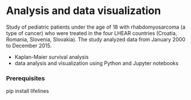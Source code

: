 # Analysis and data visualization 
Study of pediatric patients under the age of 18 with rhabdomyosarcoma (a type of cancer) who were treated in the four 
LHEAR countries (Croatia, Romania, Slovenia, Slovakia). The study analyzed data from January 2000 to December 2015.

* Kaplan-Maier survival analysis 
* data analysis and visualization using Python and Jupyter notebooks

### Prerequisites
pip install lifelines


